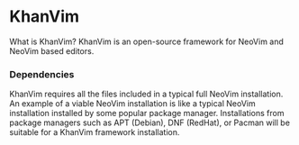 # KhanVim
What is KhanVim? KhanVim is an open-source framework for NeoVim and NeoVim based editors.

### Dependencies
KhanVim requires all the files included in a typical full NeoVim installation. An example of a viable NeoVim installation is like a typical NeoVim installation installed by some popular package manager. Installations from package managers such as APT (Debian), DNF (RedHat), or Pacman will be suitable for a KhanVim framework installation.
